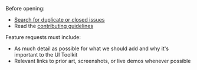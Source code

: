 Before opening:

- [Search for duplicate or closed issues](https://github.com/WTW-IM/bda-des-sys/issues?utf8=%E2%9C%93&q=is%3Aissue)
- Read the [contributing guidelines](https://github.com/WTW-IM/bda-des-sys/blob/master/.github/CONTRIBUTING.md)

Feature requests must include:

- As much detail as possible for what we should add and why it's important to the UI Toolkit
- Relevant links to prior art, screenshots, or live demos whenever possible

